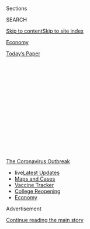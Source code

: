 <div id="app">

<div>

<div>

<div>

<div class="NYTAppHideMasthead css-1q2w90k e1suatyy0">

<div class="section css-ui9rw0 e1suatyy2">

<div class="css-eph4ug er09x8g0">

<div class="css-6n7j50">

</div>

<span class="css-1dv1kvn">Sections</span>

<div class="css-10488qs">

<span class="css-1dv1kvn">SEARCH</span>

</div>

[Skip to content](#site-content)[Skip to site
index](#site-index)

</div>

<div id="masthead-section-label" class="css-1wr3we4 eaxe0e00">

[Economy](https://www.nytimes3xbfgragh.onion/section/business/economy)

</div>

<div class="css-10698na e1huz5gh0">

</div>

</div>

<div id="masthead-bar-one" class="section hasLinks css-15hmgas e1csuq9d3">

<div class="css-uqyvli e1csuq9d0">

</div>

<div class="css-1uqjmks e1csuq9d1">

</div>

<div class="css-9e9ivx">

[](https://myaccount.nytimes3xbfgragh.onion/auth/login?response_type=cookie&client_id=vi)

</div>

<div class="css-1bvtpon e1csuq9d2">

[Today’s
Paper](https://www.nytimes3xbfgragh.onion/section/todayspaper)

</div>

</div>

</div>

</div>

<div data-aria-hidden="false">

<div id="site-content" data-role="main">

<div>

<div class="css-1aor85t" style="opacity:0.000000001;z-index:-1;visibility:hidden">

<div class="css-1hqnpie">

<div class="css-epjblv">

<span class="css-17xtcya">[Economy](/section/business/economy)</span><span class="css-x15j1o">|</span><span class="css-fwqvlz">An
Extra $600 a Week Kept Many Jobless Workers Afloat. Now What Will They
Do?</span>

</div>

<div class="css-k008qs">

<div class="css-1iwv8en">

<span class="css-18z7m18"></span>

<div>

</div>

</div>

<span class="css-1n6z4y">https://nyti.ms/3hOtJIq</span>

<div class="css-1705lsu">

<div class="css-4xjgmj">

<div class="css-4skfbu" data-role="toolbar" data-aria-label="Social Media Share buttons, Save button, and Comments Panel with current comment count" data-testid="share-tools">

  - 
  - 
  - 
  - 
    
    <div class="css-6n7j50">
    
    </div>

  - 
  - 

</div>

</div>

</div>

</div>

</div>

</div>

<div id="NYT_TOP_BANNER_REGION" class="css-13pd83m">

<div>

<div id="styln-prism-menu-1592847958612" class="section interactive-content interactive-size-medium css-1edisqu">

<div class="css-17ih8de interactive-body">

<div id="scroll-container" class="css-1gj85ro">

[<span class="styln-title-wrap"><span class="css-1pje3qr">The
Coronavirus</span><span class="css-1pje3qr">
Outbreak</span></span>](https://www.nytimes3xbfgragh.onion/news-event/coronavirus?action=click&pgtype=Article&state=default&region=TOP_BANNER&context=storylines_menu)

  - <span class="css-kqxiym" data-emphasize="true">live</span>[Latest
    Updates](https://www.nytimes3xbfgragh.onion/2020/08/04/world/coronavirus-cases.html?action=click&pgtype=Article&state=default&region=TOP_BANNER&context=storylines_menu)
  - [Maps and
    Cases](https://www.nytimes3xbfgragh.onion/interactive/2020/us/coronavirus-us-cases.html?action=click&pgtype=Article&state=default&region=TOP_BANNER&context=storylines_menu)
  - [Vaccine
    Tracker](https://www.nytimes3xbfgragh.onion/interactive/2020/science/coronavirus-vaccine-tracker.html?action=click&pgtype=Article&state=default&region=TOP_BANNER&context=storylines_menu)
  - [College
    Reopening](https://www.nytimes3xbfgragh.onion/2020/08/02/us/covid-college-reopening.html?action=click&pgtype=Article&state=default&region=TOP_BANNER&context=storylines_menu)
  - [Economy](https://www.nytimes3xbfgragh.onion/live/2020/08/04/business/stock-market-today-coronavirus?action=click&pgtype=Article&state=default&region=TOP_BANNER&context=storylines_menu)

</div>

</div>

</div>

</div>

</div>

<div id="top-wrapper" class="css-1sy8kpn">

<div id="top-slug" class="css-l9onyx">

Advertisement

</div>

[Continue reading the main
story](#after-top)

<div class="ad top-wrapper" style="text-align:center;height:100%;display:block;min-height:250px">

<div id="top" class="place-ad" data-position="top" data-size-key="top">

</div>

</div>

<div id="after-top">

</div>

</div>

<div>

<div id="sponsor-wrapper" class="css-1hyfx7x">

<div id="sponsor-slug" class="css-19vbshk">

Supported by

</div>

[Continue reading the main
story](#after-sponsor)

<div id="sponsor" class="ad sponsor-wrapper" style="text-align:center;height:100%;display:block">

</div>

<div id="after-sponsor">

</div>

</div>

<div class="css-186x18t">

</div>

<div class="css-1vkm6nb ehdk2mb0">

# An Extra $600 a Week Kept Many Jobless Workers Afloat. Now What Will They Do?

</div>

A supplement to unemployment benefits is at an end, and Congress is
deadlocked over new aid. For some, that means hunger, evictions or
bankruptcies.

<div class="css-79elbk" data-testid="photoviewer-wrapper">

<div class="css-z3e15g" data-testid="photoviewer-wrapper-hidden">

</div>

<div class="css-1a48zt4 ehw59r15" data-testid="photoviewer-children">

![<span class="css-16f3y1r e13ogyst0" data-aria-hidden="true">Sara Gard
has been without work since the beginning of April. “When the $600 is
gone, we’re going to totally have to rethink our lives,” she said of the
federal supplement to weekly unemployment
pay.</span><span class="css-cnj6d5 e1z0qqy90" itemprop="copyrightHolder"><span class="css-1ly73wi e1tej78p0">Credit...</span><span><span>Lynsey
Weatherspoon for The New York
Times</span></span></span>](https://static01.graylady3jvrrxbe.onion/images/2020/07/29/business/29virus-cliff1/29virus-cliff1-articleLarge.jpg?quality=75&auto=webp&disable=upscale)

</div>

</div>

<div class="css-18e8msd">

<div class="css-vp77d3 epjyd6m0">

<div class="css-1baulvz">

By [<span class="css-1baulvz" itemprop="name">Patricia
Cohen</span>](https://www.nytimes3xbfgragh.onion/by/patricia-cohen),
[<span class="css-1baulvz" itemprop="name">Ben
Casselman</span>](https://www.nytimes3xbfgragh.onion/by/ben-casselman)
and <span class="css-1baulvz last-byline" itemprop="name">Gillian
Friedman</span>

</div>

</div>

  - 
    
    <div class="css-ld3wwf e16638kd2">
    
    July 29,
    2020
    
    </div>

  - 
    
    <div class="css-4xjgmj">
    
    <div class="css-d8bdto" data-role="toolbar" data-aria-label="Social Media Share buttons, Save button, and Comments Panel with current comment count" data-testid="share-tools">
    
      - 
      - 
      - 
      - 
        
        <div class="css-6n7j50">
        
        </div>
    
      - 
      - 
    
    </div>
    
    </div>

</div>

</div>

<div class="section meteredContent css-1r7ky0e" name="articleBody" itemprop="articleBody">

<div class="css-1fanzo5 StoryBodyCompanionColumn">

<div class="css-53u6y8">

For Sara Gard, the [government’s safety
net](https://www.nytimes3xbfgragh.onion/article/coronavirus-stimulus-package-questions-answers.html)
moved smoothly into place when the coronavirus pandemic upended her
family’s lives. Jobless benefit checks began arriving a few days after
she was furloughed in April from an entertainment company in Atlanta. A
$600 weekly supplement, part of an emergency federal program, would
cover the mortgage until her company resumed operations — probably in
June.

June came and went, and the reopening was pushed to August. Now August
is near, the business is still shuttered and the [weekly benefit booster
has run
out](https://www.nytimes3xbfgragh.onion/2020/07/21/business/economy/coronavirus-unemployment-benefits.html).

“When the $600 is gone, we’re going to totally have to rethink our lives
because we don’t have a way to pay the mortgage,” Ms. Gard said. Without
it, her weekly benefits from the state total $300. Her mortgage is
$1,700 a month.

Ms. Gard is one of roughly 30 million Americans who are getting
unemployment payments — a staggering figure that reflects one of the
country’s most calamitous economic events.

</div>

</div>

<div class="css-1fanzo5 StoryBodyCompanionColumn">

<div class="css-53u6y8">

But the stark urgency that faces families perilously close to losing
their homes, skipping medical treatments or missing meals because they
can’t afford food has not extended to Washington. More than two months
after House Democrats approved another round of emergency relief, Senate
Republicans and the White House put forward a proposal this week with
far different priorities. Rather than restoring the $600 supplement,
they would replace it with a $200 payment, saying the larger sum
discourages looking for work.

</div>

</div>

<div>

</div>

<div class="css-1fanzo5 StoryBodyCompanionColumn">

<div class="css-53u6y8">

The Gards recognize that they and their two children are luckier than
many families. Already nearly 11 percent of Americans say they live in
households where there is not enough to eat, according to a [recent
survey by the Census
Bureau](https://www.census.gov/programs-surveys/household-pulse-survey/data.html?utm_campaign=20200727mspuls1ccdtanl&utm_medium=email&utm_source=govdelivery).
More than a quarter have missed a rent or mortgage payment and doubt
they will make the next one. Forty percent of adults have delayed
getting medical care.

Ms. Gard’s husband, Matt, has kept his hospital maintenance job, and her
employer of 15 years continues to pay its portion of the cost of her
medical insurance.

But she has to come up with her part — $350 a month — while dealing with
several other bills. “I am our family’s major breadwinner,” said Ms.
Gard, 39, who had just gotten a raise that lifted her annual salary to
$80,000.

</div>

</div>

<div class="css-1fanzo5 StoryBodyCompanionColumn">

<div class="css-53u6y8">

They also have some savings — a comfort when more than 40 percent of
American households lack cash to cover an unexpected $400 expense. That
cushion was crucial last week when the Gards’ air-conditioning system
suddenly died. The repair gobbled up what would have been a few months’
worth of mortgage
payments.

<div id="NYT_MAIN_CONTENT_1_REGION" class="css-9tf9ac">

<div>

<div id="styln-covid-updates-markets" class="section interactive-content interactive-size-medium css-1ftcdic">

<div class="css-17ih8de interactive-body">

<div id="styln-briefing-block">

<div class="briefing-block-header-section">

# [Latest Updates: Economy](https://www.nytimes3xbfgragh.onion/live/2020/08/04/business/stock-market-today-coronavirus?action=click&pgtype=Article&state=default&region=MAIN_CONTENT_1&context=storylines_live_updates)

</div>

<div class="briefing-block-lb-items">

<div class="briefing-block-update-time active">

[3m
ago](https://www.nytimes3xbfgragh.onion/live/2020/08/04/business/stock-market-today-coronavirus?action=click&pgtype=Article&state=default&region=MAIN_CONTENT_1&context=storylines_live_updates#fox-corporations-plunging-profit-is-cushioned-by-fox-news)

</div>

<div>

[Fox Corporation’s plunging profit is cushioned by Fox
News.](https://www.nytimes3xbfgragh.onion/live/2020/08/04/business/stock-market-today-coronavirus?action=click&pgtype=Article&state=default&region=MAIN_CONTENT_1&context=storylines_live_updates#fox-corporations-plunging-profit-is-cushioned-by-fox-news)

</div>

<div class="briefing-block-update-time active">

[27m
ago](https://www.nytimes3xbfgragh.onion/live/2020/08/04/business/stock-market-today-coronavirus?action=click&pgtype=Article&state=default&region=MAIN_CONTENT_1&context=storylines_live_updates#trading-in-kodak-shares-comes-under-scrutiny)

</div>

<div>

[Trading in Kodak shares comes under
scrutiny.](https://www.nytimes3xbfgragh.onion/live/2020/08/04/business/stock-market-today-coronavirus?action=click&pgtype=Article&state=default&region=MAIN_CONTENT_1&context=storylines_live_updates#trading-in-kodak-shares-comes-under-scrutiny)

</div>

<div class="briefing-block-update-time active">

[1h
ago](https://www.nytimes3xbfgragh.onion/live/2020/08/04/business/stock-market-today-coronavirus?action=click&pgtype=Article&state=default&region=MAIN_CONTENT_1&context=storylines_live_updates#disney-lost-4-7-billion-last-quarter-but-its-newest-business-was-a-big-hit)

</div>

<div>

[Disney lost $4.7 billion last quarter, but its newest business was a
big
hit.](https://www.nytimes3xbfgragh.onion/live/2020/08/04/business/stock-market-today-coronavirus?action=click&pgtype=Article&state=default&region=MAIN_CONTENT_1&context=storylines_live_updates#disney-lost-4-7-billion-last-quarter-but-its-newest-business-was-a-big-hit)

</div>

</div>

<div class="briefing-block-footer">

<div class="briefing-block-footer-meta">

[See more
updates](https://www.nytimes3xbfgragh.onion/live/2020/08/04/business/stock-market-today-coronavirus?action=click&pgtype=Article&state=default&region=MAIN_CONTENT_1&context=storylines_live_updates)

</div>

<div class="briefing-block-briefinglinks">

<span>More live coverage:</span>
[Global](https://www.nytimes3xbfgragh.onion/2020/08/04/world/coronavirus-cases.html?action=click&pgtype=Article&state=default&region=MAIN_CONTENT_1&context=storylines_live_updates)

</div>

</div>

</div>

</div>

</div>

</div>

</div>

Delaying wasn’t an option, Ms. Gard explained: “Georgia in August.”

Without further information on when she might be rehired, Ms. Gard has
started updating her résumé, and reaching out to recruiters and contacts
on LinkedIn.

Then her school district announced that all teaching would be online in
the fall. Her mother, 71, used to pitch in to care for her children, 2
and 5, but Ms. Gard worries about the health risk, so child care is
another issue.

“I have the month of August to figure out where September’s mortgage
payment and everything else will come from,” she said.

As the[economy
falters](https://www.nytimes3xbfgragh.onion/2020/07/23/business/economy/unemployment-economy-coronavirus.html),
pain is everywhere. Assistance, though, is more
uneven.

[Normally](https://www.cbpp.org/research/economy/policy-basics-unemployment-insurance),
[individual states run their own unemployment
programs](https://www.cbpp.org/research/economy/policy-basics-how-many-weeks-of-unemployment-compensation-are-available),
setting different benefit levels and eligibility rules. On average,
benefits replace about 45 percent of a worker’s weekly paycheck.
Freelance, self-employed and part-time workers, who didn’t qualify for
state benefits but received funds through the federal Pandemic
Unemployment Assistance program, tended to get a much smaller fraction
of their previous earnings.

That is where the extra $600 a week came in. It was meant to make up for
lost income and ensure recipients had enough money to buy food, pay
rent, keep the lights on, afford medical prescriptions or make car
payments. Lawmakers settled on a lump sum as the quickest and easiest
way to deliver assistance — given the limited capabilities of already
overwhelmed state unemployment networks.

The money was crucial in supplying the economy with fuel to keep the
engine going, economists say. Like any one-size-fits-all measure,
however, the $600 supplement fell outside the target zone in many
instances. Roughly two-thirds of workers ended up with more income than
they would have earned had they not lost their jobs. The windfalls
angered critics who warned of ballooning government expenditures and
disincentives to work — despite a severe shortage of available jobs.

</div>

</div>

<div class="css-1fanzo5 StoryBodyCompanionColumn">

<div class="css-53u6y8">

Some recipients said they could manage without the bonus. Kimberly
Zaiger, for example, lost her job as a convention services manager at a
hotel in San Antonio, Texas, in March. The extra money “was helpful,”
she said, enabling her to offer some financial help to her grown
children, but “not crucial.”

Ms. Zaiger, 52, will still get $521 a week in regular state jobless
benefits in addition to a share of her ex-husband’s military pension.
She also has savings and a fiancé who is working and splits some bills.

“I’ve been crunching the numbers and prioritizing and I’ll be fine,” she
said.

But for others, the weekly $600 made the difference between staying
afloat and ruin.

Rebecca Mallery, 46, was cobbling together a living from three jobs when
the coronavirus shut the economy. She lost them all on the same day:
March 15.

Her earnings had averaged less than $250 a week — compared with the $600
in supplemental pandemic unemployment assistance that arrived with her
unemployment insurance.

But without any supplement, she faces bankruptcy.

</div>

</div>

<div class="css-79elbk" data-testid="photoviewer-wrapper">

<div class="css-z3e15g" data-testid="photoviewer-wrapper-hidden">

</div>

<div class="css-1a48zt4 ehw59r15" data-testid="photoviewer-children">

![<span class="css-16f3y1r e13ogyst0" data-aria-hidden="true">“There’s
just nothing left out there right now,” Rebecca Mallery said of her job
search. She is applying for subsidized housing for herself and her
9-year-old son, Chord
Pagel.</span><span class="css-cnj6d5 e1z0qqy90" itemprop="copyrightHolder"><span class="css-1ly73wi e1tej78p0">Credit...</span><span>Joe
Buglewicz for The New York
Times</span></span>](https://static01.graylady3jvrrxbe.onion/images/2020/07/29/business/29virus-cliff/merlin_175058202_e20f9af3-9850-4411-a5f1-b6068c45d952-articleLarge.jpg?quality=75&auto=webp&disable=upscale)

</div>

</div>

<div class="css-1fanzo5 StoryBodyCompanionColumn">

<div class="css-53u6y8">

She qualifies for unemployment benefits for only one of her jobs, a
part-time gig conducting surveys for the Las Vegas Convention and
Visitors Authority. That comes to $96 a week. With that and a small
monthly disability check, she has enough to cover her $815 in monthly
rent, but not much else.

</div>

</div>

<div class="css-1fanzo5 StoryBodyCompanionColumn">

<div class="css-53u6y8">

A single mother with a 9-year-old son, Ms. Mallery lives just across the
Nevada border in Arizona and has been looking for work. But with the
tourism industry struggling, there isn’t much available.

“There’s just nothing left out there right now,” she said. Even if there
were, she wonders how she would manage if schools don’t fully reopen and
she has to look after her son during the day. “How do you go to work?”
she said. “When you’re a single parent, that leaves you with nothing,
there are no options.”

She worries that a job that involves contact with the public puts her at
higher risk of exposing her mother, who has cancer, to the virus.

When the Lowe’s near her reopened, though, she quickly applied. “I was
out in the garden center, shuffling around cactuses in 100-degree heat,
but it was great,” she said. “I was glad to be working.” But she picked
up only a couple of shifts.

With the extra unemployment benefits running out and little hope of
finding steady work, Ms. Mallery is applying for subsidized housing,
even though she hates to leave her townhouse, which has three bedrooms
and a yard where her son can play.

“I can’t use any of my credit cards anymore — they’re all maxed out,”
she said. “I’m going to have to declare bankruptcy.”

Congressional Democrats have pushed for another [$3 trillion relief
package](https://www.nytimes3xbfgragh.onion/2020/07/28/us/politics/coronavirus-relief-bills-house-senate.html)
that would preserve the $600 weekly supplements through January. Senate
Republicans and the administration have countered with a $1 trillion
proposal that would reduce the extra benefit to $200.

</div>

</div>

<div class="css-1fanzo5 StoryBodyCompanionColumn">

<div class="css-53u6y8">

That smaller sum would more than replace what Ms. Mallery earned from
her three jobs before the pandemic. Other workers, though, would be left
without enough to cover the essentials.

In Chicago, more than 1,700 miles away from Ms. Mallery’s home, Grey
Parker has been trying to map out a budget for the next few months.

Before the pandemic, he had snagged his dream job, a quality control
engineer at Production Resource Group, one of the largest
live-entertainment production companies in the world.

As coronavirus lockdowns shut down one live event after another, Mr.
Parker was furloughed. His wife’s part-time work cleaning houses dried
up as well.

His package of jobless benefits, including the supplement, replaced
about half of their $80,000 to $90,000 annual income.

Money was tight, said Mr. Parker, who has a 6-year-old daughter, but “we
weren’t worried about food, and we weren’t worried about rent.”

Without the extra weekly benefits, Mr. Parker will receive $350 a week.
He contacted his utility company to set up a deferred payment plan and
arranged to start receiving food from local food banks.

</div>

</div>

<div class="css-1fanzo5 StoryBodyCompanionColumn">

<div class="css-53u6y8">

But he can’t figure out how to keep paying the $1,800 rent for his house
beyond September.

“We are now facing potential ruin within a couple of months,” he said.

He also worries about his health. Mr. Parker, 50, has a vascular disease
called thrombosis, a blood-clotting disorder that puts him in a
high-risk group for complications if he were to contract Covid-19. Even
with the $600 supplement, he didn’t have enough money for the $240
monthly cost of continuing his health insurance.

Without insurance, though, the cost of the daily medication he takes to
prevent blood clots rose from $10 a month to $500 — far more than he
could afford. In the first few weeks of his furlough, he rationed his
medication, taking only half the amount he needed, which gave him a
frightening series of symptoms: bruising, dizziness and an increased
risk of stroke. He recently qualified for emergency assistance from the
pharmaceutical company Bristol Myers Squibb, which will provide a 90-day
supply. After that, Mr. Parker is unsure of what to do — maybe ask for
donations through GoFundMe.

This week, just after the final jobless benefit supplements were sent
out, Mr. Parker learned that his company was extending the furlough
through September. He hopes to return to work, but doubts that the
live-event industry will be back in the fall. Even if it is, he said,
his medical condition will make him think twice about returning to work
before a vaccine is available.

The weekly $600 premium was a life preserver. “It gave us our one sense
of security,” he said. “Now that’s gone.”

</div>

</div>

<div>

</div>

</div>

<div>

</div>

<div>

</div>

<div>

</div>

<div>

<div id="bottom-wrapper" class="css-1ede5it">

<div id="bottom-slug" class="css-l9onyx">

Advertisement

</div>

[Continue reading the main
story](#after-bottom)

<div id="bottom" class="ad bottom-wrapper" style="text-align:center;height:100%;display:block;min-height:90px">

</div>

<div id="after-bottom">

</div>

</div>

</div>

</div>

</div>

## Site Index

<div>

</div>

## Site Information Navigation

  - [© <span>2020</span> <span>The New York Times
    Company</span>](https://help.nytimes3xbfgragh.onion/hc/en-us/articles/115014792127-Copyright-notice)

<!-- end list -->

  - [NYTCo](https://www.nytco.com/)
  - [Contact
    Us](https://help.nytimes3xbfgragh.onion/hc/en-us/articles/115015385887-Contact-Us)
  - [Work with us](https://www.nytco.com/careers/)
  - [Advertise](https://nytmediakit.com/)
  - [T Brand Studio](http://www.tbrandstudio.com/)
  - [Your Ad
    Choices](https://www.nytimes3xbfgragh.onion/privacy/cookie-policy#how-do-i-manage-trackers)
  - [Privacy](https://www.nytimes3xbfgragh.onion/privacy)
  - [Terms of
    Service](https://help.nytimes3xbfgragh.onion/hc/en-us/articles/115014893428-Terms-of-service)
  - [Terms of
    Sale](https://help.nytimes3xbfgragh.onion/hc/en-us/articles/115014893968-Terms-of-sale)
  - [Site
    Map](https://spiderbites.nytimes3xbfgragh.onion)
  - [Help](https://help.nytimes3xbfgragh.onion/hc/en-us)
  - [Subscriptions](https://www.nytimes3xbfgragh.onion/subscription?campaignId=37WXW)

</div>

</div>

</div>

</div>
